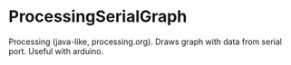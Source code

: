 ProcessingSerialGraph
=====================

Processing (java-like, processing.org). Draws graph with data from serial port. Useful with arduino.
